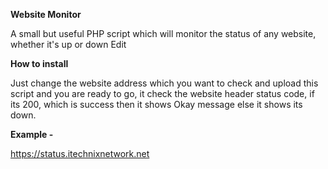 <b>Website Monitor</b>

A small but useful PHP script which will monitor the status of any website, whether it's up or down Edit

<b>How to install</b>

Just change the website address which you want to check and upload this script and you are ready to go, it check the website header status code, if its 200, which is success then it shows Okay message else it shows its down.

<b>Example -</b>

https://status.itechnixnetwork.net
